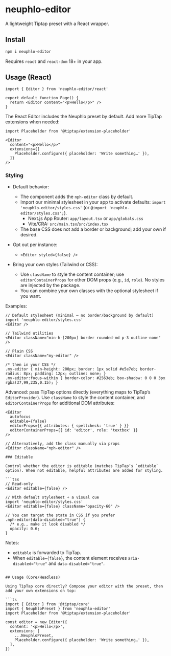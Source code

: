 # neuphlo-editor

A lightweight Tiptap preset with a React wrapper.

## Install

```bash
npm i neuphlo-editor
```

Requires `react` and `react-dom` 18+ in your app.

## Usage (React)

```tsx
import { Editor } from 'neuphlo-editor/react'

export default function Page() {
  return <Editor content="<p>Hello</p>" />
}
```

The React Editor includes the Neuphlo preset by default. Add more TipTap extensions when needed:

```tsx
import Placeholder from '@tiptap/extension-placeholder'

<Editor
  content="<p>Hello</p>"
  extensions={[
    Placeholder.configure({ placeholder: 'Write something…' }),
  ]}
/>
```

### Styling

- Default behavior:
  - The component adds the `nph-editor` class by default.
  - Import our minimal stylesheet in your app to activate defaults: `import 'neuphlo-editor/styles.css'` (or `@import 'neuphlo-editor/styles.css';`).
    - Next.js App Router: `app/layout.tsx` or `app/globals.css`
    - Vite/CRA: `src/main.tsx`/`src/index.tsx`
  - The base CSS does not add a border or background; add your own if desired.

- Opt out per instance:
  - `<Editor styled={false} />`

- Bring your own styles (Tailwind or CSS):
  - Use `className` to style the content container; use `editorContainerProps` for other DOM props (e.g., `id`, `role`). No styles are injected by the package.
  - You can combine your own classes with the optional stylesheet if you want.

Examples:

```tsx
// Default stylesheet (minimal — no border/background by default)
import 'neuphlo-editor/styles.css'
<Editor />

// Tailwind utilities
<Editor className="min-h-[200px] border rounded-md p-3 outline-none" />

// Plain CSS
<Editor className="my-editor" />

/* then in your CSS */
.my-editor { min-height: 200px; border: 1px solid #e5e7eb; border-radius: 8px; padding: 12px; outline: none; }
.my-editor:focus-within { border-color: #2563eb; box-shadow: 0 0 0 3px rgba(37,99,235,0.15); }
```

Advanced: pass TipTap options directly (everything maps to TipTap’s `EditorProvider`). Use `className` to style the content container, and `editorContainerProps` for additional DOM attributes:

```tsx
<Editor
  autofocus
  editable={false}
  editorProps={{ attributes: { spellcheck: 'true' } }}
  editorContainerProps={{ id: 'editor', role: 'textbox' }}
/>

// Alternatively, add the class manually via props
<Editor className="nph-editor" />

### Editable

Control whether the editor is editable (matches TipTap’s `editable` option). When not editable, helpful attributes are added for styling.

```tsx
// Read-only
<Editor editable={false} />

// With default stylesheet + a visual cue
import 'neuphlo-editor/styles.css'
<Editor editable={false} className="opacity-60" />

// You can target the state in CSS if you prefer
.nph-editor[data-disabled="true"] {
  /* e.g., make it look disabled */
  opacity: 0.6;
}
```

Notes:
- `editable` is forwarded to TipTap.
- When `editable={false}`, the content element receives `aria-disabled="true"` and `data-disabled="true"`.
```

## Usage (Core/Headless)

Using TipTap core directly? Compose your editor with the preset, then add your own extensions on top:

```ts
import { Editor } from '@tiptap/core'
import { NeuphloPreset } from 'neuphlo-editor'
import Placeholder from '@tiptap/extension-placeholder'

const editor = new Editor({
  content: '<p>Hello</p>',
  extensions: [
    ...NeuphloPreset,
    Placeholder.configure({ placeholder: 'Write something…' }),
  ],
})
```
